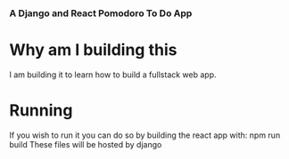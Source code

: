 ### A Django and React Pomodoro To Do App

# Why am I building this
I am building it to learn how to build a fullstack web app.

# Running
If you wish to run it you can do so by building the react app with:
npm run build
These files will be hosted by django